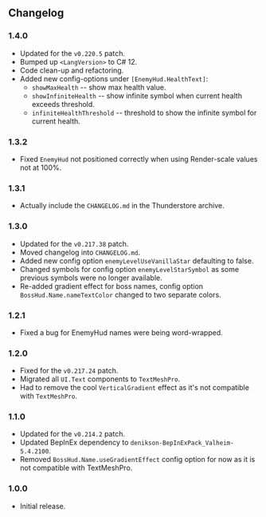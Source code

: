 ## Changelog

### 1.4.0

  * Updated for the `v0.220.5` patch.
  * Bumped up `<LangVersion>` to C# 12.
  * Code clean-up and refactoring.
  * Added new config-options under `[EnemyHud.HealthText]`:
    * `showMaxHealth` -- show max health value.
    * `showInfiniteHealth` -- show infinite symbol when current health exceeds threshold.
    * `infiniteHealthThreshold` -- threshold to show the infinite symbol for current health.

### 1.3.2

  * Fixed `EnemyHud` not positioned correctly when using Render-scale values not at 100%.

### 1.3.1

  * Actually include the `CHANGELOG.md` in the Thunderstore archive.

### 1.3.0

  * Updated for the `v0.217.38` patch.
  * Moved changelog into `CHANGELOG.md`.
  * Added new config option `enemyLevelUseVanillaStar` defaulting to false.
  * Changed symbols for config option `enemyLevelStarSymbol` as some previous symbols were no longer available.
  * Re-added gradient effect for boss names, config option `BossHud.Name.nameTextColor` changed to two separate colors.

### 1.2.1

  * Fixed a bug for EnemyHud names were being word-wrapped.

### 1.2.0

  * Fixed for the `v0.217.24` patch.
  * Migrated all `UI.Text` components to `TextMeshPro`.
  * Had to remove the cool `VerticalGradient` effect as it's not compatible with `TextMeshPro`.

### 1.1.0

  * Updated for the `v0.214.2` patch.
  * Updated BepInEx dependency to `denikson-BepInExPack_Valheim-5.4.2100`.
  * Removed `BossHud.Name.useGradientEffect` config option for now as it is not compatible with TextMeshPro.

### 1.0.0

  * Initial release.
